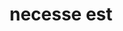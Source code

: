 ---
title: necesse est
meaning: it is necessary
ch: six
pos: phrase
adjective: necesse
verb: est
six: y
---
